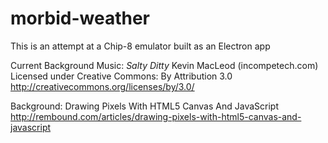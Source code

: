 # morbid-weather

This is an attempt at a Chip-8 emulator built as an Electron app


Current Background Music:
_Salty Ditty_ Kevin MacLeod (incompetech.com)
Licensed under Creative Commons: By Attribution 3.0
http://creativecommons.org/licenses/by/3.0/

Background:
Drawing Pixels With HTML5 Canvas And JavaScript
http://rembound.com/articles/drawing-pixels-with-html5-canvas-and-javascript